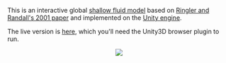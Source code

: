 This is an interactive global [shallow fluid model](http://en.wikipedia.org/wiki/Shallow_water_equations) based on [Ringler and Randall's 2001 paper](http://kiwi.atmos.colostate.edu/BUGS/pdf/conservation.pdf) and implemented on the [Unity engine](http://unity3d.com/). 

The live version is [here](http://andyljones.github.io/pages/shallow-water-model/), which you'll need the Unity3D browser plugin to run.

<p align="center">
<img src="http://i.minus.com/ipOdlyBqvPpC7.png"/>
</p>
